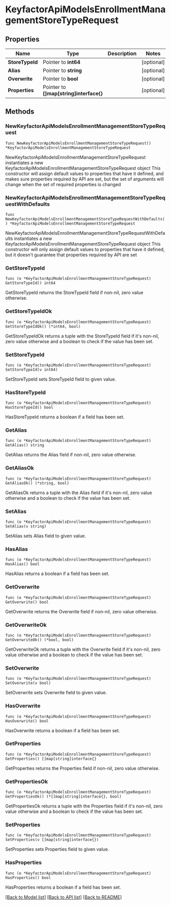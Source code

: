 # KeyfactorApiModelsEnrollmentManagementStoreTypeRequest

## Properties

Name | Type | Description | Notes
------------ | ------------- | ------------- | -------------
**StoreTypeId** | Pointer to **int64** |  | [optional] 
**Alias** | Pointer to **string** |  | [optional] 
**Overwrite** | Pointer to **bool** |  | [optional] 
**Properties** | Pointer to **[]map[string]interface{}** |  | [optional] 

## Methods

### NewKeyfactorApiModelsEnrollmentManagementStoreTypeRequest

`func NewKeyfactorApiModelsEnrollmentManagementStoreTypeRequest() *KeyfactorApiModelsEnrollmentManagementStoreTypeRequest`

NewKeyfactorApiModelsEnrollmentManagementStoreTypeRequest instantiates a new KeyfactorApiModelsEnrollmentManagementStoreTypeRequest object
This constructor will assign default values to properties that have it defined,
and makes sure properties required by API are set, but the set of arguments
will change when the set of required properties is changed

### NewKeyfactorApiModelsEnrollmentManagementStoreTypeRequestWithDefaults

`func NewKeyfactorApiModelsEnrollmentManagementStoreTypeRequestWithDefaults() *KeyfactorApiModelsEnrollmentManagementStoreTypeRequest`

NewKeyfactorApiModelsEnrollmentManagementStoreTypeRequestWithDefaults instantiates a new KeyfactorApiModelsEnrollmentManagementStoreTypeRequest object
This constructor will only assign default values to properties that have it defined,
but it doesn't guarantee that properties required by API are set

### GetStoreTypeId

`func (o *KeyfactorApiModelsEnrollmentManagementStoreTypeRequest) GetStoreTypeId() int64`

GetStoreTypeId returns the StoreTypeId field if non-nil, zero value otherwise.

### GetStoreTypeIdOk

`func (o *KeyfactorApiModelsEnrollmentManagementStoreTypeRequest) GetStoreTypeIdOk() (*int64, bool)`

GetStoreTypeIdOk returns a tuple with the StoreTypeId field if it's non-nil, zero value otherwise
and a boolean to check if the value has been set.

### SetStoreTypeId

`func (o *KeyfactorApiModelsEnrollmentManagementStoreTypeRequest) SetStoreTypeId(v int64)`

SetStoreTypeId sets StoreTypeId field to given value.

### HasStoreTypeId

`func (o *KeyfactorApiModelsEnrollmentManagementStoreTypeRequest) HasStoreTypeId() bool`

HasStoreTypeId returns a boolean if a field has been set.

### GetAlias

`func (o *KeyfactorApiModelsEnrollmentManagementStoreTypeRequest) GetAlias() string`

GetAlias returns the Alias field if non-nil, zero value otherwise.

### GetAliasOk

`func (o *KeyfactorApiModelsEnrollmentManagementStoreTypeRequest) GetAliasOk() (*string, bool)`

GetAliasOk returns a tuple with the Alias field if it's non-nil, zero value otherwise
and a boolean to check if the value has been set.

### SetAlias

`func (o *KeyfactorApiModelsEnrollmentManagementStoreTypeRequest) SetAlias(v string)`

SetAlias sets Alias field to given value.

### HasAlias

`func (o *KeyfactorApiModelsEnrollmentManagementStoreTypeRequest) HasAlias() bool`

HasAlias returns a boolean if a field has been set.

### GetOverwrite

`func (o *KeyfactorApiModelsEnrollmentManagementStoreTypeRequest) GetOverwrite() bool`

GetOverwrite returns the Overwrite field if non-nil, zero value otherwise.

### GetOverwriteOk

`func (o *KeyfactorApiModelsEnrollmentManagementStoreTypeRequest) GetOverwriteOk() (*bool, bool)`

GetOverwriteOk returns a tuple with the Overwrite field if it's non-nil, zero value otherwise
and a boolean to check if the value has been set.

### SetOverwrite

`func (o *KeyfactorApiModelsEnrollmentManagementStoreTypeRequest) SetOverwrite(v bool)`

SetOverwrite sets Overwrite field to given value.

### HasOverwrite

`func (o *KeyfactorApiModelsEnrollmentManagementStoreTypeRequest) HasOverwrite() bool`

HasOverwrite returns a boolean if a field has been set.

### GetProperties

`func (o *KeyfactorApiModelsEnrollmentManagementStoreTypeRequest) GetProperties() []map[string]interface{}`

GetProperties returns the Properties field if non-nil, zero value otherwise.

### GetPropertiesOk

`func (o *KeyfactorApiModelsEnrollmentManagementStoreTypeRequest) GetPropertiesOk() (*[]map[string]interface{}, bool)`

GetPropertiesOk returns a tuple with the Properties field if it's non-nil, zero value otherwise
and a boolean to check if the value has been set.

### SetProperties

`func (o *KeyfactorApiModelsEnrollmentManagementStoreTypeRequest) SetProperties(v []map[string]interface{})`

SetProperties sets Properties field to given value.

### HasProperties

`func (o *KeyfactorApiModelsEnrollmentManagementStoreTypeRequest) HasProperties() bool`

HasProperties returns a boolean if a field has been set.


[[Back to Model list]](../README.md#documentation-for-models) [[Back to API list]](../README.md#documentation-for-api-endpoints) [[Back to README]](../README.md)


